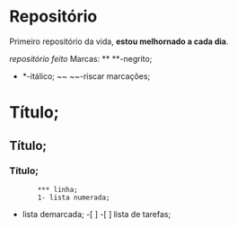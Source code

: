 # Repositório
 Primeiro repositório da vida, **estou melhornado a cada dia**.

*repositório feito*
Marcas:
**  **-negrito;
* *-itálico;
~~  ~~-riscar marcações;
# Título;
## Título;
### Título;
           *** linha;
           1- lista numerada;
- lista demarcada;
        -[ ]  -[ ] lista de tarefas;
